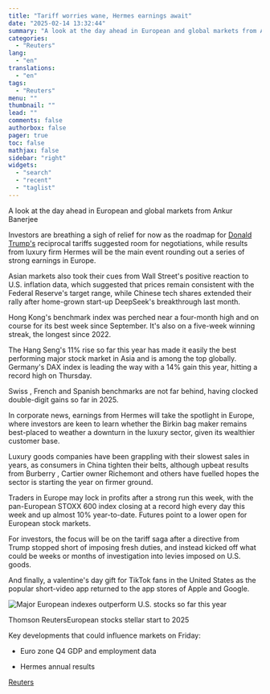 ```yaml
---
title: "Tariff worries wane, Hermes earnings await"
date: "2025-02-14 13:32:44"
summary: "A look at the day ahead in European and global markets from Ankur BanerjeeInvestors are breathing a sigh of relief for now as the roadmap for Donald Trump's reciprocal tariffs suggested room for negotiations, while results from luxury firm Hermes will be the main event rounding out a series of..."
categories:
  - "Reuters"
lang:
  - "en"
translations:
  - "en"
tags:
  - "Reuters"
menu: ""
thumbnail: ""
lead: ""
comments: false
authorbox: false
pager: true
toc: false
mathjax: false
sidebar: "right"
widgets:
  - "search"
  - "recent"
  - "taglist"
---
```


A look at the day ahead in European and global markets from Ankur Banerjee

Investors are breathing a sigh of relief for now as the roadmap for [Donald Trump's](https://www.reuters.com/world/us/donald-trump/) reciprocal tariffs suggested room for negotiations, while results from luxury firm Hermes will be the main event rounding out a series of strong earnings in Europe.

Asian markets also took their cues from Wall Street's positive reaction to U.S. inflation data, which suggested that prices remain consistent with the Federal Reserve's target range, while Chinese tech shares extended their rally after home-grown start-up DeepSeek's breakthrough last month.

Hong Kong's benchmark index was perched near a four-month high and on course for its best week since September. It's also on a five-week winning streak, the longest since 2022.

The Hang Seng's 11% rise so far this year has made it easily the best performing major stock market in Asia and is among the top globally. Germany's DAX index is leading the way with a 14% gain this year, hitting a record high on Thursday.

Swiss , French and Spanish benchmarks are not far behind, having clocked double-digit gains so far in 2025.

In corporate news, earnings from Hermes will take the spotlight in Europe, where investors are keen to learn whether the Birkin bag maker remains best-placed to weather a downturn in the luxury sector, given its wealthier customer base.

Luxury goods companies have been grappling with their slowest sales in years, as consumers in China tighten their belts, although upbeat results from Burberry , Cartier owner Richemont and others have fuelled hopes the sector is starting the year on firmer ground.

Traders in Europe may lock in profits after a strong run this week, with the pan-European STOXX 600 index closing at a record high every day this week and up almost 10% year-to-date. Futures point to a lower open for European stock markets.

For investors, the focus will be on the tariff saga after a directive from Trump stopped short of imposing fresh duties, and instead kicked off what could be weeks or months of investigation into levies imposed on U.S. goods.

And finally, a valentine's day gift for TikTok fans in the United States as the popular short-video app returned to the app stores of Apple and Google.

![Major European indexes outperform U.S. stocks so far this year](https://s3.tradingview.com/news/image/tag:reuters.com,2025:newsml_L4N3P50FD-6b87106f4585f165505581b996e54722-resized.jpeg)

Thomson ReutersEuropean stocks stellar start to 2025



Key developments that could influence markets on Friday:

- Euro zone Q4 GDP and employment data

- Hermes annual results

[Reuters](https://www.tradingview.com/news/reuters.com,2025:newsml_L4N3P50FD:0-tariff-worries-wane-hermes-earnings-await/)
